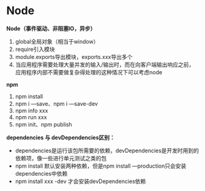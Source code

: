 # Node

**Node（事件驱动、非阻塞IO，异步）**
1. global全局对象（相当于window）
2. require引入模块
3. module.exports导出模块，exports.xxx导出多个
4. 当应用程序需要处理大量并发的输入/输出时，而在向客户端输出响应之前，应用程序内部不需要做复杂得处理的这种情况下可以考虑node

**npm**
1. npm install
2. npm i —save、npm i —save-dev
3. npm info xxx
4. npm run xxx
5. npm init、npm publish

**dependencies 与 devDependencies区别：**
* dependencies是运行该包所需要的依赖，devDependencies是开发时用到的依赖项，像一些进行单元测试之类的包
* npm install 默认安装两种依赖，但是npm install —production只会安装dependencies中依赖
* npm install xxx -dev 才会安装devDependencies依赖